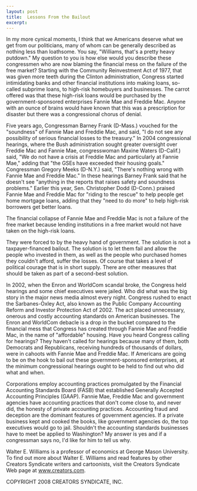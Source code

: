 ```yaml
---
layout: post
title:  Lessons From the Bailout
excerpt:
---
```


In my more cynical moments, I think that we Americans deserve what we get from our politicians, many of whom can be generally described as nothing less than loathsome. You say, "Williams, that's a pretty heavy putdown." My question to you is how else would you describe these congressmen who are now blaming the financial mess on the failure of the free market? Starting with the Community Reinvestment Act of 1977, that was given more teeth during the Clinton administration, Congress started intimidating banks and other financial institutions into making loans, so-called subprime loans, to high-risk homebuyers and businesses. The carrot offered was that these high-risk loans would be purchased by the government-sponsored enterprises Fannie Mae and Freddie Mac. Anyone with an ounce of brains would have known that this was a prescription for disaster but there was a congressional chorus of denial.

Five years ago, Congressman Barney Frank (D-Mass.) vouched for the "soundness" of Fannie Mae and Freddie Mac, and said, "I do not see any possibility of serious financial losses to the treasury." In 2004 congressional hearings, where the Bush administration sought greater oversight over Freddie Mac and Fannie Mae, congresswoman Maxine Waters (D-Calif.) said, "We do not have a crisis at Freddie Mac and particularly at Fannie Mae," adding that "the GSEs have exceeded their housing goals." Congressman Gregory Meeks (D-N.Y.) said, "There's nothing wrong with Fannie Mae and Freddie Mac." In these hearings Barney Frank said that he doesn't see "anything in the reports that raises safety and soundness problems." Earlier this year, Sen. Christopher Dodd (D-Conn.) praised Fannie Mae and Freddie Mac for "riding to the rescue" to help people get home mortgage loans, adding that they "need to do more" to help high-risk borrowers get better loans.

The financial collapse of Fannie Mae and Freddie Mac is not a failure of the free market because lending institutions in a free market would not have taken on the high-risk loans.

 They were forced to by the heavy hand of government. The solution is not a taxpayer-financed bailout. The solution is to let them fail and allow the people who invested in them, as well as the people who purchased homes they couldn't afford, suffer the losses. Of course that takes a level of political courage that is in short supply. There are other measures that should be taken as part of a second-best solution.

In 2002, when the Enron and WorldCom scandal broke, the Congress held hearings and some chief executives were jailed. Who did what was the big story in the major news media almost every night. Congress rushed to enact the Sarbanes-Oxley Act, also known as the Public Company Accounting Reform and Investor Protection Act of 2002. The act placed unnecessary, onerous and costly accounting standards on American businesses. The Enron and WorldCom debacle is a drop in the bucket compared to the financial mess that Congress has created through Fannie Mae and Freddie Mac, in the name of "affordable" housing. Have you heard Congress calling for hearings? They haven't called for hearings because many of them, both Democrats and Republicans, receiving hundreds of thousands of dollars, were in cahoots with Fannie Mae and Freddie Mac. If Americans are going to be on the hook to bail out these government-sponsored enterprises, at the minimum congressional hearings ought to be held to find out who did what and when.

Corporations employ accounting practices promulgated by the Financial Accounting Standards Board (FASB) that established Generally Accepted Accounting Principles (GAAP). Fannie Mae, Freddie Mac and government agencies have accounting practices that don't come close to, and never did, the honesty of private accounting practices. Accounting fraud and deception are the dominant features of government agencies. If a private business kept and cooked the books, like government agencies do, the top executives would go to jail. Shouldn't the accounting standards businesses have to meet be applied to Washington? My answer is yes and if a congressman says no, I'd like for him to tell us why.

Walter E. Williams is a professor of economics at George Mason University. To find out more about Walter E. Williams and read features by other Creators Syndicate writers and cartoonists, visit the Creators Syndicate Web page at www.creators.com.

COPYRIGHT 2008 CREATORS SYNDICATE, INC.
